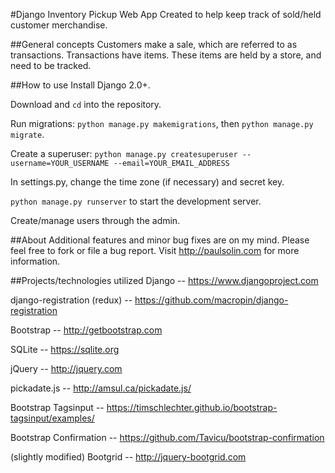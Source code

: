 #Django Inventory Pickup Web App
Created to help keep track of sold/held customer merchandise.


##General concepts
Customers make a sale, which are referred to as transactions.  Transactions have items.  These items are held by a store, and need to be tracked.


##How to use
Install Django 2.0+.

Download and `cd` into the repository.

Run migrations: `python manage.py makemigrations`, then `python manage.py migrate`.

Create a superuser: `python manage.py createsuperuser --username=YOUR_USERNAME --email=YOUR_EMAIL_ADDRESS`

In settings.py, change the time zone (if necessary) and secret key.

`python manage.py runserver` to start the development server.

Create/manage users through the admin.


##About
Additional features and minor bug fixes are on my mind.  Please feel free to fork or file a bug report.  Visit http://paulsolin.com for more information.


##Projects/technologies utilized
Django -- https://www.djangoproject.com

django-registration (redux) -- https://github.com/macropin/django-registration

Bootstrap -- http://getbootstrap.com

SQLite -- https://sqlite.org

jQuery -- http://jquery.com

pickadate.js -- http://amsul.ca/pickadate.js/

Bootstrap Tagsinput -- https://timschlechter.github.io/bootstrap-tagsinput/examples/

Bootstrap Confirmation -- https://github.com/Tavicu/bootstrap-confirmation

(slightly modified) Bootgrid -- http://jquery-bootgrid.com